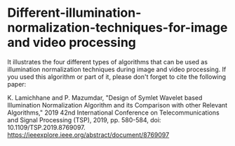 # Different-illumination-normalization-techniques-for-image and video processing
It illustrates the four different types of algorithms that can be used as illumination normalization techniques during image and video processing. If you used this algorithm or part of it, please don't forget to cite the following paper: 

K. Lamichhane and P. Mazumdar, "Design of Symlet Wavelet based Illumination Normalization Algorithm and its Comparison with other Relevant Algorithms," 2019 42nd International Conference on Telecommunications and Signal Processing (TSP), 2019, pp. 580-584, doi: 10.1109/TSP.2019.8769097. https://ieeexplore.ieee.org/abstract/document/8769097
